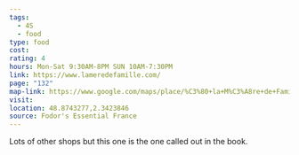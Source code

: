 ```yaml
---
tags:
  - 4S
  - food
type: food
cost: 
rating: 4
hours: Mon-Sat 9:30AM-8PM SUN 10AM-7:30PM
link: https://www.lameredefamille.com/
page: "132"
map-link: https://www.google.com/maps/place/%C3%80+la+M%C3%A8re+de+Famille/@48.8747787,2.3278894,15.25z/data=!4m15!1m8!3m7!1s0x47e66e3f1dfa41d5:0xdb7e09dfeab6192e!2s35+Rue+du+Faubourg+Montmartre,+75009+Paris,+France!3b1!8m2!3d48.8739897!4d2.3423021!16s%2Fg%2F11c5dbc9hd!3m5!1s0x47e66e3f1d38ba5b:0x8823890a4e19c71d!8m2!3d48.8739394!4d2.3422933!16s%2Fg%2F1tcw7h60?entry=ttu
visit: 
location: 48.8743277,2.3423846
source: Fodor's Essential France
---
```

Lots of other shops but this one is the one called out in the book.